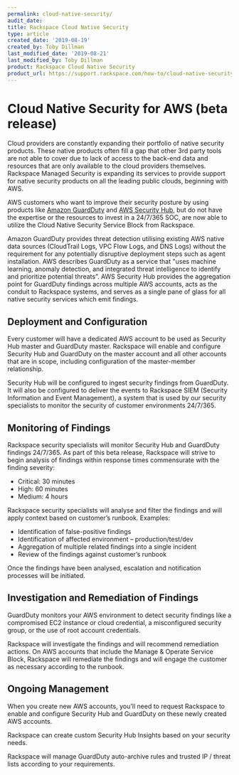 ```yaml
---
permalink: cloud-native-security/
audit_date:
title: Rackspace Cloud Native Security
type: article
created_date: '2019-08-19'
created_by: Toby Dillman
last_modified_date: '2019-08-21'
last_modified_by: Toby Dillman
product: Rackspace Cloud Native Security
product_url: https://support.rackspace.com/how-to/cloud-native-security/
---
```


# Cloud Native Security for AWS (beta release)

Cloud providers are constantly expanding their portfolio of native security products. These native products often fill a gap that other 3rd party tools are not able to cover due to lack of access to the back-end data and resources that are only available to the cloud providers themselves. Rackspace Managed Security is expanding its services to provide support for native security products on all the leading public clouds, beginning with AWS. 

AWS customers who want to improve their security posture by using products like [Amazon GuardDuty](https://aws.amazon.com/guardduty/ "Amazon GuardDuty") and [AWS Security Hub](https://aws.amazon.com/security-hub/ "AWS Security Hub"), but do not have the expertise or the resources to invest in a 24/7/365 SOC, are now able to utilize the Cloud Native Security Service Block from Rackspace. 

Amazon GuardDuty provides threat detection utilising existing AWS native data sources (CloudTrail Logs, VPC Flow Logs, and DNS Logs) without the requirement for any potentially disruptive deployment steps such as agent installation. AWS describes GuardDuty as a service that "uses machine learning, anomaly detection, and integrated threat intelligence to identify and prioritize potential threats”. AWS Security Hub provides the aggregation point for GuardDuty findings across multiple AWS accounts, acts as the conduit to Rackspace systems, and serves as a single pane of glass for all native security services which emit findings. 

## Deployment and Configuration 

Every customer will have a dedicated AWS account to be used as Security Hub master and GuardDuty master. Rackspace will enable and configure Security Hub and GuardDuty on the master account and all other accounts that are in scope, including configuration of the master-member relationship. 

Security Hub will be configured to ingest security findings from GuardDuty. It will also be configured to deliver the events to Rackspace SIEM (Security Information and Event Management), a system that is used by our security specialists to monitor the security of customer environments 24/7/365. 

## Monitoring of Findings 

Rackspace security specialists will monitor Security Hub and GuardDuty findings 24/7/365. As part of this beta release, Rackspace will strive to begin analysis of findings within response times commensurate with the finding severity: 

* Critical: 30 minutes 
* High: 60 minutes 
* Medium: 4 hours 
  
Rackspace security specialists will analyse and filter the findings and will apply context based on customer’s runbook. Examples: 

* Identification of false-positive findings 
* Identification of affected environment – production/test/dev 
* Aggregation of multiple related findings into a single incident 
* Review of the findings against customer’s runbook 

Once the findings have been analysed, escalation and notification processes will be initiated. 

## Investigation and Remediation of Findings 

GuardDuty monitors your AWS environment to detect security findings like a compromised EC2 instance or cloud credential, a misconfigured security group, or the use of root account credentials.

Rackspace will investigate the findings and will recommend remediation actions. On AWS accounts that include the Manage & Operate Service Block, Rackspace will remediate the findings and will engage the customer as necessary according to the runbook. 

## Ongoing Management 

When you create new AWS accounts, you'll need to request Rackspace to enable and configure Security Hub and GuardDuty on these newly created AWS accounts. 

Rackspace can create custom Security Hub Insights based on your security needs. 

Rackspace will manage GuardDuty auto-archive rules and trusted IP / threat lists according to your requirements. 

